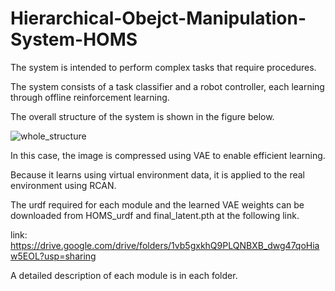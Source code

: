 # Hierarchical-Obejct-Manipulation-System-HOMS
The system is intended to perform complex tasks that require procedures.

The system consists of a task classifier and a robot controller, each learning through offline reinforcement learning.

The overall structure of the system is shown in the figure below.

![whole_structure](https://user-images.githubusercontent.com/50347012/144417159-fe7d22e1-331f-4a22-acfa-24452959291d.png)

In this case, the image is compressed using VAE to enable efficient learning.

Because it learns using virtual environment data, it is applied to the real environment using RCAN.

The urdf required for each module and the learned VAE weights can be downloaded from HOMS_urdf and final_latent.pth at the following link.

link: https://drive.google.com/drive/folders/1vb5gxkhQ9PLQNBXB_dwg47qoHiaw5EOL?usp=sharing

A detailed description of each module is in each folder.

